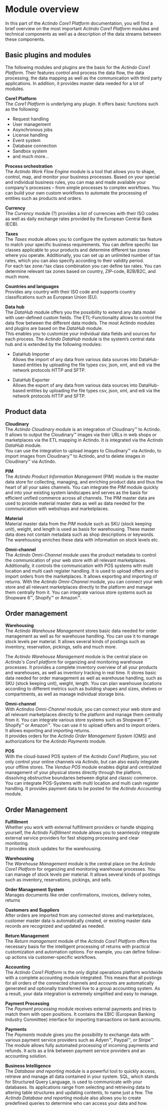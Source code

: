 # Module overview

In this part of the *Actindo Core1 Platform* documentation, you will find a brief overview on the most important *Actindo Core1 Platform* modules and technical components as well as a description of the data streams between these components.



## Basic plugins and modules

The following modules and plugins are the basis for the *Actindo Core1 Platform*. Their features control and process the data flow, the data processing, the data mapping as well as the communication with third party applications. In addition, it provides master data needed for a lot of modules.

**Core1 Platform**   
The *Core1 Platform* is underlying any plugin. It offers basic functions such as the following:
- Request handling
- User management
- Asynchronous jobs 
- License handling
- Event system
- Database connection
- Sandbox system   
- and much more...

**Process orchestration**    
The *Actindo Work Flow Engine* module is a tool that allows you to shape, control, map, and monitor your business processes. Based on your special and individual business rules, you can map and made available your company's processes &ndash; from simple processes to complex workflows. You can build your own custom workflows to automate the processing of entities such as products and orders.

**Currency**   
The *Currency* module (?) <!---ist das ein Modul?--> provides a list of currencies with their ISO codes as well as daily exchange rates provided by the European Central Bank (ECB).

**Taxes**   
The *Taxes* module allows you to configure the system automatic tax feature to match your specific business requirements. You can define specific tax classes applicable to your products and determine different tax zones where you operate. Additionally, you can set up an unlimited number of tax rates, which you can also specify according to their validity period.   
For each tax zone &frasl; tax class combination you can define tax rates. You can determine relevant tax zones based on country, ZIP-code, B2B/B2C, and much more.

**Countries and languages**   
Provides any country with their ISO code and supports country classifications such as European Union (EU).


**Data hub**   
The *DataHub* module offers you the possibility to extend any data model with user-defined custom fields. The ETL-Functionality allows to control the data flow between the different data models. The most Actindo modules and plugins are based on the *DataHub* module.  
This enables you to customize your individual data fields and sources for each process. The *Actindo DataHub* module is the system’s central data hub and is extended by the following modules:   
- DataHub Importer  
Allows the import of any data from various data sources into DataHub-based entities by uploading the file types csv, json, xml, and edi via the network protocols HTTP and SFTP.

- DataHub Exporter  
Allows the export of any data from various data sources into DataHub-based entities by uploading the file types csv, json, xml, and edi via the network protocols HTTP and SFTP.



## Product data

**Cloudinary**  
The *Actindo Cloudinary* module is an integration of Cloudinary&trade; to Actindo. It allows to output the Cloudinary&trade; images via their URLs in web shops or marketplaces via the ETL mapping in Actindo. It is integrated via the *Actindo DataHub* module.  
 You can use the integration to upload images to Cloudinary&trade; via Actindo, to import images from Cloudinary&trade; to Actindo, and to delete images in Cloudinary&trade; via Actindo.


**PIM**  
The *Actindo Product Information Management* (PIM) module is the master data store for collecting, managing, and enriching product data and thus the heart of all your sales channels. You can integrate the *PIM* module quickly and into your existing system landscapes and serves as the basis for efficient unified commerce across all channels.
The PIM master data are used to provide material master data as well as data needed for the communication with webshops and marketplaces.

**Material**   
Material master data from the *PIM* module such as SKU (stock keeping unit), weight, and length is used as basis for warehousing. These master data does not contain metadata such as shop descriptions or keywords. The warehousing enriches these data with information on stock levels etc.

**Omni-channel**  
The *Actindo Omni-Channel* module uses the product metadata to control the communication of your web store with all relevant marketplaces. Additionally, it controls the communication with POS systems with multi location and multi cash register handling. It is used to upload offers and to import orders from the marketplaces. It allows exporting and importing of returns. 
With the *Actindo Omni-Channel* module, you can connect your web store and all relevant marketplaces directly to the platform and manage them centrally from it. You can integrate various store systems such as Shopware 6&trade;, Shopify&trade; or Amazon&trade;.

## Order management

**Warehousing**   
The *Actindo Warehouse Management* stores basic data needed for order management as well as for warehouse handling. You can use it to manage stock levels per material. It allows several kinds of postings such as inventory, reservation, pickings, sells and much more. 

The *Actindo Warehouse Management* module is the central place on *Actindo's Core1 platform* for organizing and monitoring warehouse processes. It provides a complete inventory overview of all your products and warehouses, as well as inventory tracking in real time. It stores basic data needed for order management as well as warehouse handling, such as SKU (stock keeping unit), weight, length. You can plan warehouse locations according to different metrics such as building shapes and sizes, shelves or compartments, as well as manage individual storage bins. 

**Omni-channel**  
With *Actindos Omni-Channel* module, you can connect your web store and all relevant marketplaces directly to the platform and manage them centrally from it. You can integrate various store systems such as Shopware 6&trade;, Shopify&trade; or Amazon&trade;. You can use it to upload offers and to import orders. It allows exporting and importing returns.   
It provides orders for the *Actindo Order Management System* (OMS) and authorizations for the *Actindo Payments* module.

**POS**  
With the cloud-based POS system of the *Actindo Core1 Platform*, you not only control your online channels via Actindo, but can also easily integrate your offline stores. The *Venduo POS* module enables digital and centralized management of your physical stores directly through the platform, dissolving obstructive boundaries between digital and classic commerce.
You can integrate POS-Systems with multi location and multi cash register handling. It provides payment data to be posted for the *Actindo Accounting* module. 


## Order Management

**Fulfillment**   
Whether you work with external fulfillment providers or handle shipping yourself, the *Actindo Fulfillment* module allows you to seamlessly integrate external service providers for fast shipping processing and clear monitoring.  
It provides stock updates for the warehousing. 

**Warehousing**   
The *Warehouse Management* module is the central place on the *Actindo Core1 Platform* for organizing and monitoring warehouse processes. You can manage of stock levels per material. It allows several kinds of postings such as inventory, reservations, pickings, and sells.

**Order Management System**   
Manages documents like order confirmations, invoices, delivery notes, returns

**Customers and Suppliers**    
After orders are imported from any connected stores and marketplaces, customer master data is automatically created, or existing master data records are recognized and updated as needed.

**Return Management**   
The *Return management* module of the *Actindo Core1 Platform* offers the necessary basis for the intelligent processing of returns with practical customization and automation options. For example, you can define follow-up actions via customer-specific workflows.

**Accounting**    
The *Actindo Core1 Platform* is the only digital operations platform worldwide with a complete accounting module integrated. This means that all postings for all orders of the connected channels and accounts are automatically generated and optionally transferred live to a group accounting system. As a result, your data integration is extremely simplified and easy to manage.

**Payment Processing**   
The *Payment processing* module receives external payments and tries to match them with open positions. It contains the EBIC (European Banking Industry Committee) interface for importing transactions on bank accounts.

**Payments**   
The *Payments* module gives you the possibility to exchange data with various payment service providers such as Adyen&trade;, Paypal&trade;, or Stripe&trade;. The module allows fully automated processing of incoming payments and refunds. It acts as a link between payment service providers and an accounting solution.

**Business Intelligence**    
The *Database and reporting* module is a powerful tool to quickly access, retrieve and manage all data contained in your system. SQL, which stands for Structured Query Language, is used to communicate with your databases. Its applications range from selecting and retrieving data to altering table structures and updating contents, to name just a few. The *Actindo Database and reporting* module also allows you to create predefined queries to determine who can access your data and how. 




[^1]: **Disclaimer:** InfluxDB&trade; is a trademark owned by InfluxData, which is not affiliated with, and does not endorse, this site.  

